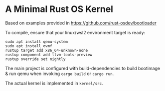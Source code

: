 # A Minimal Rust OS Kernel

Based on examples provided in https://github.com/rust-osdev/bootloader

To compile, ensure that your linux/wsl2 environment target is ready:
```
sudo apt install qemu-system
sudo apt install ovmf
rustup target add x86_64-unknown-none
rustup component add llvm-tools-preview
rustup override set nightly
```

The main project is configured with build-dependencies to build bootimage & run qemu when invoking `cargo build` or `cargo run`.

The actual kernel is implemented in `kernel/src`.
